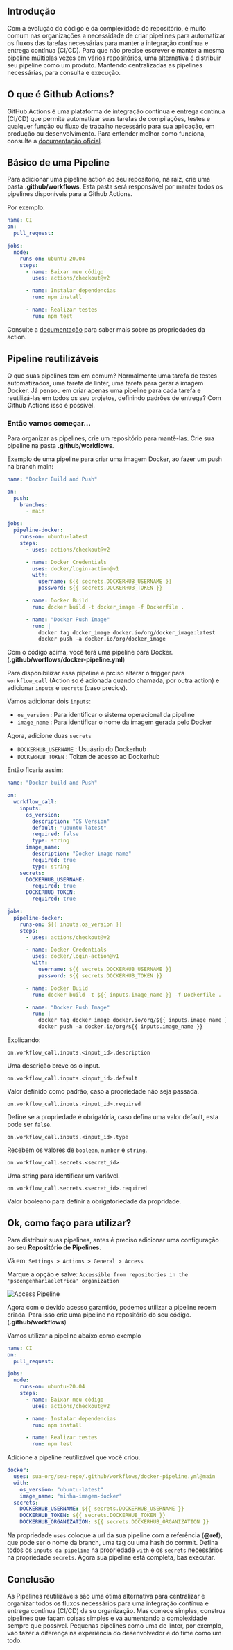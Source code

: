 ## Introdução

Com a evolução do código e da complexidade do repositório, é muito comum nas organizações a necessidade de criar pipelines para automatizar os fluxos das tarefas necessárias para manter a integração contínua e entrega contínua (CI/CD).
Para que não precise escrever e manter a mesma pipeline múltiplas vezes em vários repositórios, uma alternativa é distribuir seu pipeline como um produto. Mantendo centralizadas as pipelines necessárias, para consulta e execução.

## O que é Github Actions?

GitHub Actions é uma plataforma de integração contínua e entrega contínua (CI/CD) que permite automatizar suas tarefas de compilações, testes e qualquer função ou fluxo de trabalho necessário para sua aplicação, em produção ou desenvolvimento. Para entender melhor como funciona, consulte a [documentação oficial](https://docs.github.com/pt/actions/learn-github-actions/understanding-github-actions).

## Básico de uma Pipeline

Para adicionar uma pipeline action ao seu repositório, na raiz, crie uma pasta **.github/workflows**. Esta pasta será responsável por manter todos os pipelines disponíveis para a Github Actions.

Por exemplo:

```yml
name: CI
on:
  pull_request:

jobs:
  node:
    runs-on: ubuntu-20.04
    steps:
      - name: Baixar meu código
        uses: actions/checkout@v2

      - name: Instalar dependencias
        run: npm install

      - name: Realizar testes
        run: npm test
```

Consulte a [documentação](https://docs.github.com/pt/actions/using-workflows/workflow-syntax-for-github-actions) para saber mais sobre as propriedades da action.

## Pipeline reutilizáveis

O que suas pipelines tem em comum?
Normalmente uma tarefa de testes automatizados, uma tarefa de linter, uma tarefa para gerar a imagem Docker.
Já pensou em criar apenas uma pipeline para cada tarefa e reutilizá-las em todos os seu projetos, definindo padrões de entrega? Com Github Actions isso é possível.

### Então vamos começar...

Para organizar as pipelines, crie um repositório para mantê-las.
Crie sua pipeline na pasta **.github/workflows**.

Exemplo de uma pipeline para criar uma imagem Docker, ao fazer um push na branch main:

```yml
name: "Docker Build and Push"

on:
  push:
    branches:
      - main

jobs:
  pipeline-docker:
    runs-on: ubuntu-latest
    steps:
      - uses: actions/checkout@v2

      - name: Docker Credentials
        uses: docker/login-action@v1
        with:
          username: ${{ secrets.DOCKERHUB_USERNAME }}
          password: ${{ secrets.DOCKERHUB_TOKEN }}

      - name: Docker Build
        run: docker build -t docker_image -f Dockerfile .

      - name: "Docker Push Image"
        run: |
          docker tag docker_image docker.io/org/docker_image:latest
          docker push -a docker.io/org/docker_image
```

Com o código acima, você terá uma pipeline para Docker. (**.github/worflows/docker-pipeline.yml**)

Para disponibilizar essa pipeline é prciso alterar o trigger para `workflow_call` (Action so é acionada quando chamada, por outra action) e adicionar `inputs` e `secrets` (caso precice).

Vamos adicionar dois `inputs`:

- `os_version` : Para identificar o sistema operacional da pipeline
- `image_name` : Para identificar o nome da imagem gerada pelo Docker

Agora, adicione duas `secrets`

- `DOCKERHUB_USERNAME` : Usuásrio do Dockerhub
- `DOCKERHUB_TOKEN` : Token de acesso ao Dockerhub

Então ficaria assim:

```yml
name: "Docker build and Push"

on:
  workflow_call:
    inputs:
      os_version:
        description: "OS Version"
        default: "ubuntu-latest"
        required: false
        type: string
      image_name:
        description: "Docker image name"
        required: true
        type: string
    secrets:
      DOCKERHUB_USERNAME:
        required: true
      DOCKERHUB_TOKEN:
        required: true

jobs:
  pipeline-docker:
    runs-on: ${{ inputs.os_version }}
    steps:
      - uses: actions/checkout@v2

      - name: Docker Credentials
        uses: docker/login-action@v1
        with:
          username: ${{ secrets.DOCKERHUB_USERNAME }}
          password: ${{ secrets.DOCKERHUB_TOKEN }}

      - name: Docker Build
        run: docker build -t ${{ inputs.image_name }} -f Dockerfile .

      - name: "Docker Push Image"
        run: |
          docker tag docker_image docker.io/org/${{ inputs.image_name }}:latest
          docker push -a docker.io/org/${{ inputs.image_name }}
```

Explicando:

`on.workflow_call.inputs.<input_id>.description`

Uma descrição breve os o input.

`on.workflow_call.inputs.<input_id>.default`

Valor definido como padrão, caso a propriedade não seja passada.

`on.workflow_call.inputs.<input_id>.required`

Define se a propriedade é obrigatória, caso defina uma valor default, esta pode ser `false`.<br />

`on.workflow_call.inputs.<input_id>.type`

Recebem os valores de `boolean`, `number` e `string`.

`on.workflow_call.secrets.<secret_id>`

Uma string para identificar um variável.

`on.workflow_call.secrets.<secret_id>.required`

Valor booleano para definir a obrigatoriedade da propridade.

## Ok, como faço para utilizar?

Para distribuir suas pipelines, antes é preciso adicionar uma configuração ao seu **Repositório de Pipelines**.

Vá em:
`Settings > Actions > General > Access`

Marque a opção e salve:
`Accessible from repositories in the 'psoengenhariaeletrica' organization`

![Access Pipeline](https://github.com/jdgabriel/my-posts/blob/main/images/access_workflow.png?raw=true)

Agora com o devido acesso garantido, podemos utilizar a pipeline recem criada.
Para isso crie uma pipeline no repositório do seu código. (**.github/workflows**)

Vamos utilizar a pipeline abaixo como exemplo

```yml
name: CI
on:
  pull_request:

jobs:
  node:
    runs-on: ubuntu-20.04
    steps:
      - name: Baixar meu código
        uses: actions/checkout@v2

      - name: Instalar dependencias
        run: npm install

      - name: Realizar testes
        run: npm test
```

Adicione a pipeline reutilizável que você criou.

```yml
docker:
  uses: sua-org/seu-repo/.github/workflows/docker-pipeline.yml@main
  with:
    os_version: "ubuntu-latest"
    image_name: "minha-imagem-docker"
  secrets:
    DOCKERHUB_USERNAME: ${{ secrets.DOCKERHUB_USERNAME }}
    DOCKERHUB_TOKEN: ${{ secrets.DOCKERHUB_TOKEN }}
    DOCKERHUB_ORGANIZATION: ${{ secrets.DOCKERHUB_ORGANIZATION }}
```

Na propriedade `uses` coloque a url da sua pipeline com a referência (**@ref**), que pode ser o nome da branch, uma tag ou uma hash do commit. Defina todos os `inputs da pipeline` na propriedade `with` e os `secrets` necessários na propriedade `secrets`. Agora sua pipeline está completa, bas executar.

## Conclusão

As Pipelines reutilizáveis são uma ótima alternativa para centralizar e organizar todos os fluxos necessários para uma integração contínua e entrega contínua (CI/CD) da su organização.
Mas comece simples, construa pipelines que façam coisas simples e vá aumentando a complexidade sempre que possível. Pequenas pipelines como uma de linter, por exemplo, vão fazer a diferença na experiência do desenvolvedor e do time como um todo.

